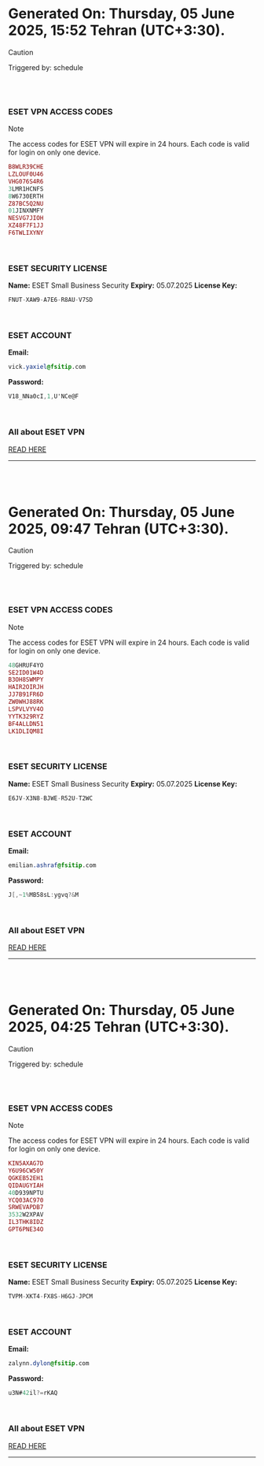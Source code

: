 # Generated On: Thursday, 05 June 2025, 15:52 Tehran (UTC+3:30).

> [!CAUTION]
> Triggered by: schedule

<br><br>

### ESET VPN ACCESS CODES

> [!NOTE]
> The access codes for ESET VPN will expire in 24 hours.
> Each code is valid for login on only one device.

```ruby
B8WLR39CHE
LZLOUF0U46
VHG076S4R6
3LMR1HCNFS
8W6730ERTH
Z87BC5Q2NU
01JINXNMFY
NESVG7JIOH
XZ48F7F1JJ
F6TWLIXYNY
```

<br>

### ESET SECURITY LICENSE

**Name:** ESET Small Business Security
**Expiry:** 05.07.2025
**License Key:**

```POV-Ray SDL
FNUT-XAW9-A7E6-R8AU-V7SD
```

<br>

### ESET ACCOUNT

**Email:**

```CSS
vick.yaxiel@fsitip.com
```

**Password:**

```POV-Ray SDL
V18_NNa0cI,1,U'NCe@F
```

<br>

### All about ESET VPN

[READ HERE](https://t.me/F_NiREvil/2113)

---

<br><br>

# Generated On: Thursday, 05 June 2025, 09:47 Tehran (UTC+3:30).

> [!CAUTION]
> Triggered by: schedule

<br><br>

### ESET VPN ACCESS CODES

> [!NOTE]
> The access codes for ESET VPN will expire in 24 hours.
> Each code is valid for login on only one device.

```ruby
48GHRUF4YO
SE2ID01W4D
B3OH8SWMPY
HAIR2OIRJH
JJ7B91FR6D
ZW0WHJ88RK
LSPVLVYV4O
YYTK329RYZ
BF4ALLDN51
LK1DLIQM8I
```

<br>

### ESET SECURITY LICENSE

**Name:** ESET Small Business Security
**Expiry:** 05.07.2025
**License Key:**

```POV-Ray SDL
E6JV-X3N8-BJWE-R52U-T2WC
```

<br>

### ESET ACCOUNT

**Email:**

```CSS
emilian.ashraf@fsitip.com
```

**Password:**

```POV-Ray SDL
J[,~1%MB58sL:ygvq?&M
```

<br>

### All about ESET VPN

[READ HERE](https://t.me/F_NiREvil/2113)

---

<br><br>

# Generated On: Thursday, 05 June 2025, 04:25 Tehran (UTC+3:30).

> [!CAUTION]
> Triggered by: schedule

<br><br>

### ESET VPN ACCESS CODES

> [!NOTE]
> The access codes for ESET VPN will expire in 24 hours.
> Each code is valid for login on only one device.

```ruby
KIN5AXAG7D
Y6U96CW50Y
QGKEB52EH1
QIDAUGYIAH
40D939NPTU
YCQ03AC970
SRWEVAPDB7
3532W2XPAV
IL3THK8IDZ
GPT6PNE34O
```

<br>

### ESET SECURITY LICENSE

**Name:** ESET Small Business Security
**Expiry:** 05.07.2025
**License Key:**

```POV-Ray SDL
TVPM-XKT4-FX8S-H6GJ-JPCM
```

<br>

### ESET ACCOUNT

**Email:**

```CSS
zalynn.dylon@fsitip.com
```

**Password:**

```POV-Ray SDL
u3N#42il?=rKAQ
```

<br>

### All about ESET VPN

[READ HERE](https://t.me/F_NiREvil/2113)

---

<br><br>

